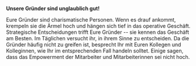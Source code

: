 **Unsere Gründer sind unglaublich gut!**

Eure Gründer sind charismatische Personen. Wenn es drauf ankommt, krempeln sie die Ärmel hoch und hängen sich tief in das operative Geschäft. Strategische Entscheidungen trifft Eure Gründer -- sie kennen das Geschäft am Besten. Im Täglichen versucht ihr, in ihrem Sinne zu entscheiden. Da die Gründer häufig nicht zu greifen ist, besprecht Ihr mit Euren Kollegen und Kolleginnen, wie Ihr im entsprechenden Fall handeln solltet.
Einige sagen, dass das Empowerment der Mitarbeiter und Mitarbeiterinnen sei nicht hoch.
